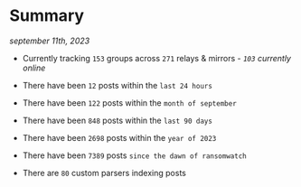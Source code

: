 
# Summary
_september 11th, 2023_

- Currently tracking `153` groups across `271` relays & mirrors - _`103` currently online_

- There have been `12` posts within the `last 24 hours`

- There have been `122` posts within the `month of september`

- There have been `848` posts within the `last 90 days`

- There have been `2698` posts within the `year of 2023`

- There have been `7389` posts `since the dawn of ransomwatch`

- There are `80` custom parsers indexing posts
